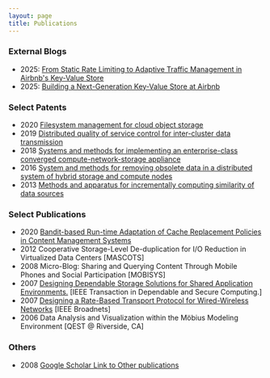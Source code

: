 ```yaml
---
layout: page
title: Publications
---
```


### External Blogs

* 2025: [From Static Rate Limiting to Adaptive Traffic Management in Airbnb's Key-Value Store](https://medium.com/airbnb-engineering/from-static-rate-limiting-to-adaptive-traffic-management-in-airbnbs-key-value-store-29362764e5c2)
* 2025: [Building a Next-Generation Key-Value Store at Airbnb](https://medium.com/airbnb-engineering/building-a-next-generation-key-value-store-at-airbnb-0de8465ba354)

### Select Patents

* 2020 [Filesystem management for cloud object storage](https://patents.google.com/patent/US20200089607A1/en)
* 2019 [Distributed quality of service control for inter-cluster data transmission](https://patents.google.com/patent/US20190306080A1/en)
* 2018 [Systems and methods for implementing an enterprise-class converged compute-network-storage appliance](https://patents.google.com/patent/US9965203B1/en)
* 2016 [System and methods for removing obsolete data in a distributed system of hybrid storage and compute nodes](https://patents.google.com/patent/US9448927B1/en)
* 2013 [Methods and apparatus for incrementally computing similarity of data sources](https://patents.google.com/patent/US8364716B2/en)

### Select Publications

* 2020 [Bandit-based Run-time Adaptation of Cache Replacement Policies in Content Management Systems](https://ieeexplore.ieee.org/document/9394359)
* 2012 Cooperative Storage-Level De-duplication for I/O Reduction in Virtualized Data Centers [MASCOTS]
* 2008 Micro-Blog: Sharing and Querying Content Through Mobile Phones and Social Participation [MOBISYS]
* 2007 [Designing Dependable Storage Solutions for Shared Application Environments.](https://www.perform.illinois.edu/Papers/USAN_papers/07GAO02.pdf) [IEEE Transaction in Dependable and Secure Computing.]
* 2007 [Designing a Rate-Based Transport Protocol for Wired-Wireless Networks](https://www.perform.illinois.edu/Papers/USAN_papers/07GAO04.pdf) [IEEE Broadnets]
* 2006 Data Analysis and Visualization within the Möbius Modeling Environment [QEST @ Riverside, CA]

### Others

* 2008 [Google Scholar Link to Other publications](https://scholar.google.com/citations?user=CkQBhzcAAAAJ&hl=en)

